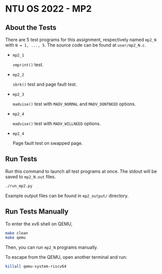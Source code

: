 # NTU OS 2022 -  MP2

## About the Tests

There are 5 test programs for this assignment, respectively named `mp2_N` with `N = 1, ..., 5`. The source code can be found at `user/mp2_N.c`.


- `mp2_1`

  `vmprint()` test.

- `mp2_2`

  `sbrk()` test and page fault test.

- `mp2_3`

  `madvise()` test with `MADV_NORMAL` and `MADV_DONTNEED` options.

- `mp2_4`

  `madvise()` test with `MADV_WILLNEED` options.

- `mp2_4`

  Page fault test on swapped page.

## Run Tests

Run this command to launch all test programs at once. The stdout will be saved to `mp2_N.out` files.

```sh
./run_mp2.py
```

Example output files can be found in `mp2_output/` directory.

## Run Tests Manually

To enter the xv6 shell on QEMU,

```sh
make clean
make qemu
```

Then, you can run `mp2_N` programs manually.


To escape from the QEMU, open another terminal and run:

```sh
killall qemu-system-riscv64
```
